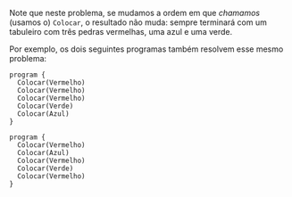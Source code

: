 Note que neste problema, se mudamos a ordem em que _chamamos_ (usamos o) `Colocar`, o resultado não muda: sempre terminará com um tabuleiro com três pedras vermelhas, uma azul e uma verde.

Por exemplo, os dois seguintes programas também resolvem esse mesmo problema:

``` gobstones
program {
  Colocar(Vermelho)
  Colocar(Vermelho)
  Colocar(Vermelho)
  Colocar(Verde)
  Colocar(Azul)
}
```

``` gobstones
program {
  Colocar(Vermelho)
  Colocar(Azul)
  Colocar(Vermelho)
  Colocar(Verde)
  Colocar(Vermelho)
}
```
